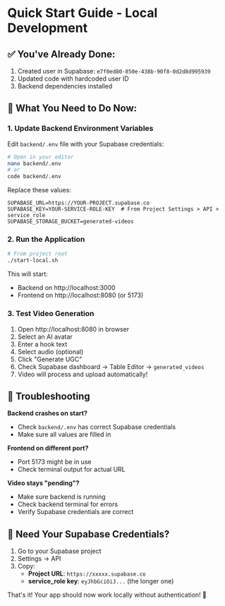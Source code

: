 # Quick Start Guide - Local Development

## ✅ You've Already Done:
1. Created user in Supabase: `e7f0ed80-850e-438b-90f8-0d2d8d995939`
2. Updated code with hardcoded user ID
3. Backend dependencies installed

## 🔧 What You Need to Do Now:

### 1. Update Backend Environment Variables
Edit `backend/.env` file with your Supabase credentials:

```bash
# Open in your editor
nano backend/.env
# or
code backend/.env
```

Replace these values:
```env
SUPABASE_URL=https://YOUR-PROJECT.supabase.co
SUPABASE_KEY=YOUR-SERVICE-ROLE-KEY  # From Project Settings > API > service_role
SUPABASE_STORAGE_BUCKET=generated-videos
```

### 2. Run the Application

```bash
# From project root
./start-local.sh
```

This will start:
- Backend on http://localhost:3000
- Frontend on http://localhost:8080 (or 5173)

### 3. Test Video Generation

1. Open http://localhost:8080 in browser
2. Select an AI avatar
3. Enter a hook text
4. Select audio (optional)
5. Click "Generate UGC"
6. Check Supabase dashboard → Table Editor → `generated_videos` 
7. Video will process and upload automatically!

## 🚨 Troubleshooting

**Backend crashes on start?**
- Check `backend/.env` has correct Supabase credentials
- Make sure all values are filled in

**Frontend on different port?**
- Port 5173 might be in use
- Check terminal output for actual URL

**Video stays "pending"?**
- Make sure backend is running
- Check backend terminal for errors
- Verify Supabase credentials are correct

## 📝 Need Your Supabase Credentials?

1. Go to your Supabase project
2. Settings → API
3. Copy:
   - **Project URL**: `https://xxxxx.supabase.co`
   - **service_role key**: `eyJhbGciOiJ...` (the longer one)

That's it! Your app should now work locally without authentication! 🚀 